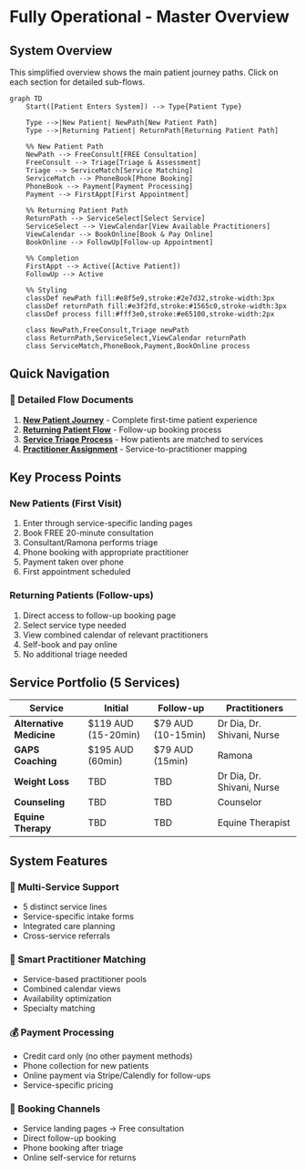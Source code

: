 # Fully Operational - Master Overview

## System Overview
This simplified overview shows the main patient journey paths. Click on each section for detailed sub-flows.

```mermaid
graph TD
    Start([Patient Enters System]) --> Type{Patient Type}
    
    Type -->|New Patient| NewPath[New Patient Path]
    Type -->|Returning Patient| ReturnPath[Returning Patient Path]
    
    %% New Patient Path
    NewPath --> FreeConsult[FREE Consultation]
    FreeConsult --> Triage[Triage & Assessment]
    Triage --> ServiceMatch[Service Matching]
    ServiceMatch --> PhoneBook[Phone Booking]
    PhoneBook --> Payment[Payment Processing]
    Payment --> FirstAppt[First Appointment]
    
    %% Returning Patient Path
    ReturnPath --> ServiceSelect[Select Service]
    ServiceSelect --> ViewCalendar[View Available Practitioners]
    ViewCalendar --> BookOnline[Book & Pay Online]
    BookOnline --> FollowUp[Follow-up Appointment]
    
    %% Completion
    FirstAppt --> Active([Active Patient])
    FollowUp --> Active
    
    %% Styling
    classDef newPath fill:#e8f5e9,stroke:#2e7d32,stroke-width:3px
    classDef returnPath fill:#e3f2fd,stroke:#1565c0,stroke-width:3px
    classDef process fill:#fff3e0,stroke:#e65100,stroke-width:2px
    
    class NewPath,FreeConsult,Triage newPath
    class ReturnPath,ServiceSelect,ViewCalendar returnPath
    class ServiceMatch,PhoneBook,Payment,BookOnline process
```

## Quick Navigation

### 📘 Detailed Flow Documents
1. **[New Patient Journey](./new-patient-journey.md)** - Complete first-time patient experience
2. **[Returning Patient Flow](./returning-patient-flow.md)** - Follow-up booking process
3. **[Service Triage Process](../consultant/service-triage-process.md)** - How patients are matched to services
4. **[Practitioner Assignment](./practitioner-assignment.md)** - Service-to-practitioner mapping

## Key Process Points

### New Patients (First Visit)
1. Enter through service-specific landing pages
2. Book FREE 20-minute consultation
3. Consultant/Ramona performs triage
4. Phone booking with appropriate practitioner
5. Payment taken over phone
6. First appointment scheduled

### Returning Patients (Follow-ups)
1. Direct access to follow-up booking page
2. Select service type needed
3. View combined calendar of relevant practitioners
4. Self-book and pay online
5. No additional triage needed

## Service Portfolio (5 Services)

| Service | Initial | Follow-up | Practitioners |
|---------|---------|-----------|---------------|
| **Alternative Medicine** | $119 AUD (15-20min) | $79 AUD (10-15min) | Dr Dia, Dr. Shivani, Nurse |
| **GAPS Coaching** | $195 AUD (60min) | $79 AUD (15min) | Ramona |
| **Weight Loss** | TBD | TBD | Dr Dia, Dr. Shivani, Nurse |
| **Counseling** | TBD | TBD | Counselor |
| **Equine Therapy** | TBD | TBD | Equine Therapist |

## System Features

### 🎯 Multi-Service Support
- 5 distinct service lines
- Service-specific intake forms
- Integrated care planning
- Cross-service referrals

### 👥 Smart Practitioner Matching
- Service-based practitioner pools
- Combined calendar views
- Availability optimization
- Specialty matching

### 💰 Payment Processing
- Credit card only (no other payment methods)
- Phone collection for new patients
- Online payment via Stripe/Calendly for follow-ups
- Service-specific pricing

### 📱 Booking Channels
- Service landing pages → Free consultation
- Direct follow-up booking
- Phone booking after triage
- Online self-service for returns